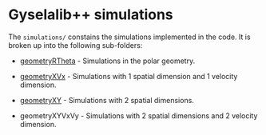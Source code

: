 # Gyselalib++ simulations 

The `simulations/` constains the simulations implemented in the code. 
It is broken up into the following sub-folders:

 - [geometryRTheta](./geometryRTheta/README.md) - Simulations in the polar geometry.
 
 - [geometryXVx](./geometryXVx/README.md) - Simulations with 1 spatial dimension and 1 velocity dimension. 

 - [geometryXY](./geometryXY/README.md) - Simulations with 2 spatial dimensions. 

<!-- - [geometryXYVxVy](./geometryXYVxVy/README.md) --> 
 - geometryXYVxVy - Simulations with 2 spatial dimensions and 2 velocity dimension.
